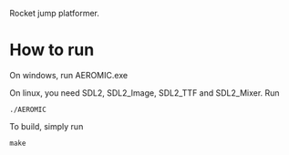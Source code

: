 Rocket jump platformer.

# How to run
On windows, run AEROMIC.exe

On linux, you need SDL2, SDL2_Image, SDL2_TTF and SDL2_Mixer. Run
```
./AEROMIC
```

To build, simply run
```
make
```

